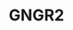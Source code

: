 ---
title: 'GNGR2'
linerNotes: "GNGR2 is the 8th album from Starchildluke's #Road2Switch series. It's the sequel to GENGARTAPE with a nod to anime series, Silent Mobius. This time, 93% of all proceeds go to the #Road2Switch fund and 7% goes to the Pea Foundation. ----- In front of me Raphael. Behind me, Gabriel. On my right Michael. On my left, Uriel. Five shining stars surrounding my four side raise flare. Six shining stars shine in the light pillar. Ater malkt va geblar ve deduler lu aurlam amen."
pubDate: '31 Jul 2019'
image: 'gngr2.jpg'
url: 'https://strrchildluke.bandcamp.com/album/gngr2'
---